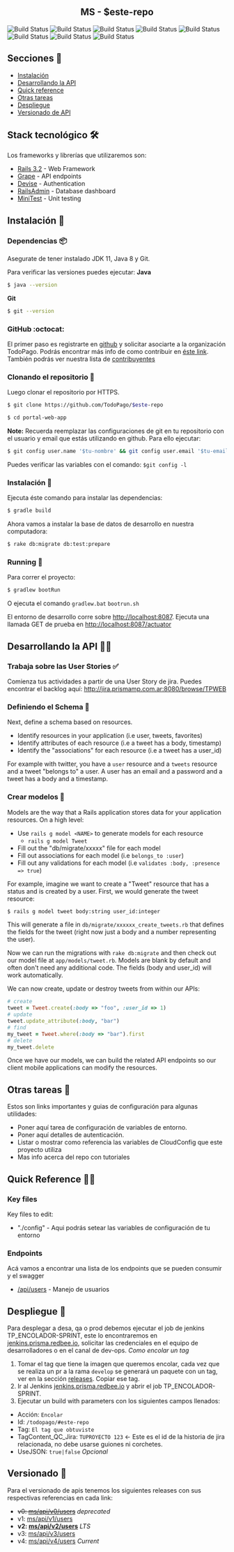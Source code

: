 <article align="center"><h1 align="center">MS - $este-repo</h1></article>

![Build Status](http://sonar-badges.prisma.redbee.io/sonar/$este-repo/alert_status)
![Build Status](http://sonar-badges.prisma.redbee.io/sonar/$este-repo/coverage)
![Build Status](http://sonar-badges.prisma.redbee.io/sonar/$este-repo/bugs)
![Build Status](http://sonar-badges.prisma.redbee.io/sonar/$este-repo/code_smells)
![Build Status](http://sonar-badges.prisma.redbee.io/sonar/$este-repo/sqale_rating)
![Build Status](http://sonar-badges.prisma.redbee.io/sonar/$este-repo/reliability_rating)
![Build Status](http://sonar-badges.prisma.redbee.io/sonar/$este-repo/security_rating)
![Build Status](http://sonar-badges.prisma.redbee.io/sonar/$este-repo/vulnerabilities)

## Secciones 📜

 - [Instalación](#instalación-)
 - [Desarrollando la API](#desarrollando-la-api-)
 - [Quick reference](#quick-reference-)
 - [Otras tareas](#otras-tareas-)
 - [Despliegue](#despliegue-)
 - [Versionado de API](#versionado-)

## Stack tecnológico 🛠️

Los frameworks y librerías que utilizaremos son:

 - [Rails 3.2](http://rubyonrails.org/) - Web Framework
 - [Grape](http://rdoc.info/github/intridea/grape) - API endpoints
 - [Devise](https://github.com/plataformatec/devise) - Authentication
 - [RailsAdmin](https://github.com/sferik/rails_admin) - Database dashboard
 - [MiniTest](https://github.com/seattlerb/minitest) - Unit testing

## Instalación 🔧

### Dependencias 📦

Asegurate de tener instalado JDK 11, Java 8 y Git.

Para verificar las versiones puedes ejecutar:
**Java**
```bash
$ java --version
```
**Git**
```bash
$ git --version
```
### GitHub :octocat:

El primer paso es registrarte en [github](https://github.com/) y solicitar asociarte a la organización TodoPago. Podrás encontrar más info de como contribuir en [éste link](/contributing). También podrás ver nuestra lista de [contribuyentes](/contributors)


### Clonando el repositorio  🧙

Luego clonar el repositorio por HTTPS.

```bash
$ git clone https://github.com/TodoPago/$este-repo
```

```bash
$ cd portal-web-app
```

**Note:** Recuerda reemplazar las configuraciones de git en tu repositorio con el usuario y email que estás utilizando en github. Para ello ejecutar:
```bash
$ git config user.name '$tu-nombre' && git config user.email '$tu-email'
```
Puedes verificar las variables con el comando: `$git config -l`

### Instalación 🔧

Ejecuta éste comando para instalar las dependencias:

```bash
$ gradle build
```

Ahora vamos a instalar la base de datos de desarrollo en nuestra computadora:

```bash
$ rake db:migrate db:test:prepare
```

### Running :runner:

Para correr el proyecto:

```bash
$ gradlew bootRun
```
O ejecuta el comando `gradlew.bat` `bootrun.sh`

El entorno de desarrollo corre sobre <http://localhost:8087>. Ejecuta una llamada GET de prueba en <http://localhost:8087/actuator>

## Desarrollando la API 🐱‍💻

### Trabaja sobre las User Stories ✅

Comienza tus actividades a partir de una User Story de jira.
Puedes encontrar el backlog aquí: <http://jira.prismamp.com.ar:8080/browse/TPWEB>

### Definiendo el Schema 🧮

Next, define a schema based on resources.

 - Identify resources in your application (i.e user, tweets, favorites)
 - Identify attributes of each resource (i.e a tweet has a body, timestamp)
 - Identify the "associations" for each resource (i.e a tweet has a user_id)

For example with twitter, you have a `user` resource and a `tweets` resource
and a tweet "belongs to" a user. A user has an email and a password and a tweet
has a body and a timestamp.

### Crear modelos 📃

Models are the way that a Rails application stores data for your application resources.
On a high level:

  - Use `rails g model <NAME>` to generate models for each resource
    - `rails g model Tweet`
  - Fill out the "db/migrate/xxxxx" file for each model
  - Fill out associations for each model (i.e `belongs_to :user`)
  - Fill out any validations for each model (i.e `validates :body, :presence => true`)

For example, imagine we want to create a "Tweet" resource that has a status and is created by a user. First,
we would generate the tweet resource:

```bash
$ rails g model tweet body:string user_id:integer
```

This will generate a file in `db/migrate/xxxxxx_create_tweets.rb` that defines the fields
for the tweet (right now just a body and a number representing the user).

Now we can run the migrations with `rake db:migrate` and then check out our
model file at `app/models/tweet.rb`. Models are blank by default and often don't need any
additional code. The fields (body and user_id) will work automatically.

We can now create, update or destroy tweets from within our APIs:

```ruby
# create
tweet = Tweet.create(:body => "foo", :user_id => 1)
# update
tweet.update_attribute(:body, "bar")
# find
my_tweet = Tweet.where(:body => "bar").first
# delete
my_tweet.delete
```

Once we have our models, we can build the related API endpoints so our client mobile applications
can modify the resources.


## Otras tareas 📜

Estos son links importantes y guias de configuración para algunas utilidades:

  - Poner aquí tarea de configuración de variables de entorno.
  - Poner aquí detalles de autenticación.
  - Listar o mostrar como referencia las variables de CloudConfig que este proyecto utiliza
  - Mas info acerca del repo con tutoriales

## Quick Reference 🏃💨

### Key files

Key files to edit:

  - "./config" - Aqui podrás setear las variables de configuración de tu entorno

### Endpoints 

Acá vamos a encontrar una lista de los endpoints que se pueden consumir y el swagger

  - [/api/users](./docs/api/users) - Manejo de usuarios

## Despliegue 🚀 

Para desplegar a desa, qa o prod debemos ejecutar el job de jenkins TP_ENCOLADOR-SPRINT, este lo encontraremos en [jenkins.prisma.redbee.io](jenkins.prisma.redbee.io), solicitar las credenciales en el equipo de desarrolladores o en el canal de dev-ops.
*Como encolar un tag*
1. Tomar el tag que tiene la imagen que queremos encolar, cada vez que se realiza un pr a la rama `develop` se generará un paquete con un tag, ver en la sección [releases](./releases). Copiar ese tag.
2. Ir al Jenkins [jenkins.prisma.redbee.io](jenkins.prisma.redbee.io) y abrir el job TP_ENCOLADOR-SPRINT.
3. Ejecutar un build with parameters con los siguientes campos llenados:
- Acción: `Encolar`
- Id: `/todopago/#este-repo`
- Tag: `El tag que obtuviste`
- TagContent_QC_Jira: `TUPROYECTO 123`  <- Este es el id de la historia de jira relacionada, no debe usarse guiones ni corchetes.
- UseJSON: `true|false` *Opcional* 
## Versionado 📌
Para el versionado de apis tenemos los siguientes releases con sus respectivas referencias en cada link:
- ~~v0: [ms/api/v0/users](/version/0)~~ _deprecated_
- v1: [ms/api/v1/users](/version/1)
- **v2: [ms/api/v2/users](/version/2)** *LTS*
- v3: [ms/api/v3/users](/version/3)
- v4: [ms/api/v4/users](/version/4) *Current*
